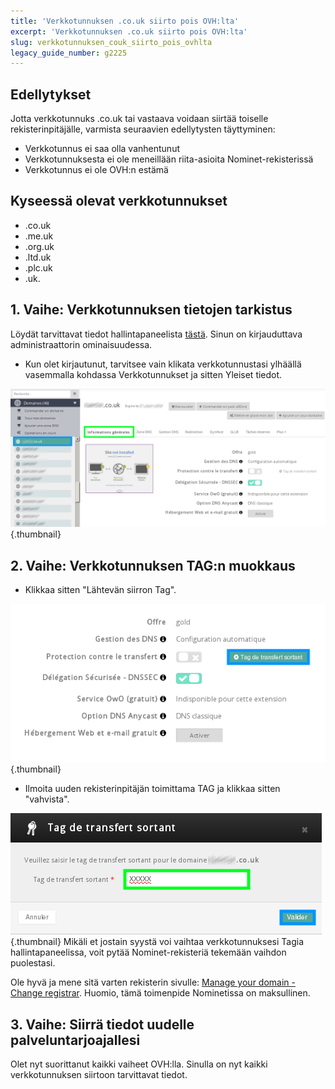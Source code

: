 ```yaml
---
title: 'Verkkotunnuksen .co.uk siirto pois OVH:lta'
excerpt: 'Verkkotunnuksen .co.uk siirto pois OVH:lta'
slug: verkkotunnuksen_couk_siirto_pois_ovhlta
legacy_guide_number: g2225
---
```



## Edellytykset
Jotta verkkotunnuks .co.uk tai vastaava voidaan siirtää toiselle rekisterinpitäjälle, varmista seuraavien edellytysten täyttyminen:


- Verkkotunnus ei saa olla vanhentunut
- Verkkotunnuksesta ei ole meneillään riita-asioita Nominet-rekisterissä
- Verkkotunnus ei ole OVH:n estämä




## Kyseessä olevat verkkotunnukset

- .co.uk
- .me.uk
- .org.uk
- .ltd.uk
- .plc.uk
- .uk.




## 1. Vaihe: Verkkotunnuksen tietojen tarkistus
Löydät tarvittavat tiedot hallintapaneelista [tästä](https://www.ovh.com/manager/web/login/).
Sinun on kirjauduttava administraattorin ominaisuudessa.


- Kun olet kirjautunut, tarvitsee vain klikata verkkotunnustasi ylhäällä vasemmalla kohdassa Verkkotunnukset ja sitten Yleiset tiedot.



![](images/img_4266.jpg){.thumbnail}


## 2. Vaihe: Verkkotunnuksen TAG:n muokkaus

- Klikkaa sitten "Lähtevän siirron Tag".



![](images/img_4267.jpg){.thumbnail}

- Ilmoita uuden rekisterinpitäjän toimittama TAG ja klikkaa sitten "vahvista".



![](images/img_4268.jpg){.thumbnail}
Mikäli et jostain syystä voi vaihtaa verkkotunnuksesi Tagia hallintapaneelissa, voit pytää Nominet-rekisteriä tekemään vaihdon puolestasi.

Ole hyvä ja mene sitä varten rekisterin sivulle: [Manage your domain - Change registrar](http://www.nominet.org.uk/uk-domain-names/manage-your-domain/change-registrar). 
Huomio, tämä toimenpide Nominetissa on maksullinen.


## 3. Vaihe:  Siirrä tiedot uudelle palveluntarjoajallesi
Olet nyt suorittanut kaikki vaiheet OVH:lla. Sinulla on nyt kaikki verkkotunnuksen siirtoon tarvittavat tiedot.

